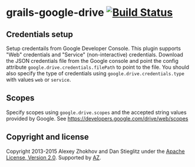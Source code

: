 grails-google-drive [![Build Status](https://travis-ci.org/donbeave/grails-google-drive.svg?branch=master)](https://travis-ci.org/donbeave/grails-google-drive)
===================

## Credentials setup

Setup credentails from Google Developer Console. This plugin supports "Web" credentials and "Service" (non-interactive) credentials. Download the JSON credentials file from the Google console and point the config attribute `google.drive.credentials.filePath` to point to the file. You should also specify the type of credentials using `google.drive.credentials.type` with values `web` or `service`.

## Scopes

Specify scopes using `google.drive.scopes` and the accepted string values provided by Google. See https://developers.google.com/drive/web/scopes




Copyright and license
---------------------

Copyright 2013-2015 Alexey Zhokhov and Dan Stieglitz under the [Apache License, Version 2.0](LICENSE). Supported by [AZ][zhokhov].

[zhokhov]: http://www.zhokhov.com
